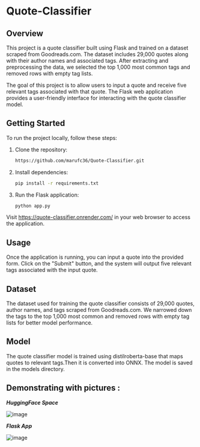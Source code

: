 # Quote-Classifier


## Overview

This project is a quote classifier built using Flask and trained on a dataset scraped from Goodreads.com. The dataset includes 29,000 quotes along with their author names and associated tags. After extracting and preprocessing the data, we selected the top 1,000 most common tags and removed rows with empty tag lists.

The goal of this project is to allow users to input a quote and receive five relevant tags associated with that quote. The Flask web application provides a user-friendly interface for interacting with the quote classifier model.


## Getting Started


To run the project locally, follow these steps:

1. Clone the repository:
   ```bash
   https://github.com/marufc36/Quote-Classifier.git
   ```

2. Install dependencies:
   ```bash
   pip install -r requirements.txt
   ```

3. Run the Flask application:
   
   ```bash
   python app.py
   ```

Visit https://quote-classifier.onrender.com/ in your web browser to access the application.


## Usage
Once the application is running, you can input a quote into the provided form. Click on the "Submit" button, and the system will output five relevant tags associated with the input quote.


## Dataset
The dataset used for training the quote classifier consists of 29,000 quotes, author names, and tags scraped from Goodreads.com. We narrowed down the tags to the top 1,000 most common and removed rows with empty tag lists for better model performance.

## Model

The quote classifier model is trained using distilroberta-base that maps quotes to relevant tags.Then it is converted into ONNX. The model is saved in the models directory.


## Demonstrating with pictures :


***HuggingFace Space***


![image](https://github.com/marufc36/Quote-Classifier/assets/151602012/daff2c1c-b17d-48bc-8c36-8ea78f46e68f)


***Flask App***

![image](https://github.com/marufc36/Quote-Classifier/assets/151602012/e4f3293b-06aa-4c06-b58b-4efa772cb987)


